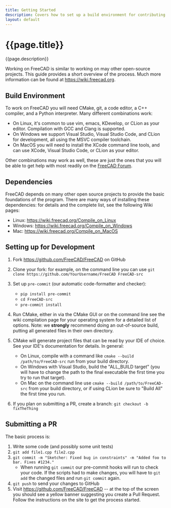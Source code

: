 ```yaml
---
title: Getting Started
description: Covers how to set up a build environment for contributing to FreeCAD
layout: default
---
```


# {{page.title}}

{{page.description}}

Working on FreeCAD is similar to working on may other open-source projects. This guide provides a short overview of the process. Much more information can be found at https://wiki.freecad.org.

## Build Environment

To work on FreeCAD you will need CMake, git, a code editor, a C++ compiler, and a Python interpreter. Many different combinations work:

- On Linux, it's common to use vim, emacs, KDevelop, or CLion as your editor. Compilation with GCC and Clang is supported.
- On Windows we support Visual Studio, Visual Studio Code, and CLion for development, all using the MSVC compiler toolchain.
- On MacOS you will need to install the XCode command line tools, and can use XCode, Visual Studio Code, or CLion as your editor.

Other combinations may work as well, these are just the ones that you will be able to get help with most readily on the [FreeCAD Forum](https://forum.freecad.org).

## Dependencies

FreeCAD depends on many other open source projects to provide the basic foundations of the program. There are many ways of installing these dependencies: for details and the complete list, see the following Wiki pages:

- Linux: https://wiki.freecad.org/Compile_on_Linux
- Windows: https://wiki.freecad.org/Compile_on_Windows
- Mac: https://wiki.freecad.org/Compile_on_MacOS

## Setting up for Development

1. Fork https://github.com/FreeCAD/FreeCAD on GitHub
2. Clone your fork: for example, on the command line you can use `git clone https://github.com/YourUsername/FreeCAD FreeCAD-src`
3. Set up `pre-commit` (our automatic code-formatter and checker):
 

    - `pip install pre-commit`
    - `cd FreeCAD-src`
    - `pre-commit install`
  
 
4. Run CMake, either in via the CMake GUI or on the command line see the wiki compilation page for your operating system for a detailed list of options. Note: we **strongly** recommend doing an out-of-source build, putting all generated files in their own directory.
5. CMake will generate project files that can be read by your IDE of choice. See your IDE's documentation for details. In general:
 
    - On Linux, compile with a command like `cmake --build /path/to/FreeCAD-src` run from your build directory.
    - On Windows with Visual Studio, build the "ALL_BUILD target" (you will have to change the path to the final executable the first time you try to run that target).
    - On Mac on the command line use `cmake --build /path/to/FreeCAD-src` from your build directory, or if using CLion be sure to "Build All" the first time you run.
 
6. If you plan on submitting a PR, create a branch: `git checkout -b fixTheThing`

## Submitting a PR

The basic process is:

1. Write some code (and possibly some unit tests)
2. `git add file1.cpp file2.cpp`
3. `git commit -m "Sketcher: Fixed bug in constraints" -m "Added foo to bar. Fixes #1234."`
    - When running `git commit` our pre-commit hooks will run to check your code. If the scripts had to make changes, you will have to `git add` the changed files and run `git commit` again.
4. `git push` to send your changes to GitHub
5. Visit https://github.com/FreeCAD/FreeCAD -- at the top of the screen you should see a yellow banner suggesting you create a Pull Request. Follow the instructions on the site to get the process started.
